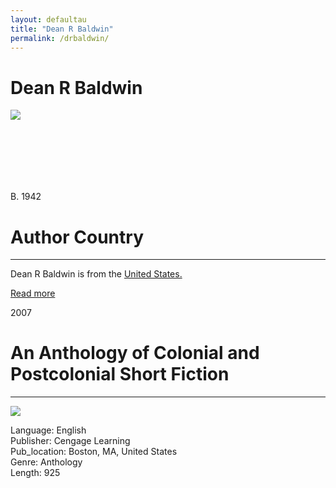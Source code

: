 ```yaml
---
layout: defaultau
title: "Dean R Baldwin"
permalink: /drbaldwin/
---
```

<!-- partial:index.partial.html -->
<div class="content">
    <h1>Dean R Baldwin</h1>
    <div class="quote">
        <div><img src="NA" class="logo"></div>
    </div>
    <div class="timeline">
        <div style="padding-bottom:100px;"></div>
        <div class="block">
            <div class="date right"><p class="right"> B. 1942 </p></div>
            <div class="dot"></div>
            <div class="left first">
            <div class="author_country">
                <h1>Author Country</h1><hr>
          <div class="aclocation">  <p>Dean R Baldwin is from the <a href="{{ site.baseurl }}/1">United States.</a></p> </div>
                <div class="acreadmore"><a href="NA" target="_blank">Read more</a></div>
            </div>
            </div>
        </div>
        <div class="block">
            <div class="date left"><p class="left">2007</p></div>
            <div class="dot"></div>
            <div class="right hide">
                <h1>An Anthology of Colonial and Postcolonial Short Fiction</h1><hr>
                <p><img src="https://m.media-amazon.com/images/I/61qt4j5gRcL._SY291_BO1,204,203,200_QL40_FMwebp_.jpg"></p>
                <p>
                Language: English<br/>
                Publisher: Cengage Learning<br/>
                Pub_location: Boston, MA, United States<br/>
                Genre: Anthology<br/>
                Length: 925</p>
            </div>
        </div>
        </div>
  <!-- partial -->
<script src='https://cdnjs.cloudflare.com/ajax/libs/jquery/3.1.1/jquery.min.js'></script><script  src="{{ site.baseurl }}/assets/js/authorscript.js"></script>
